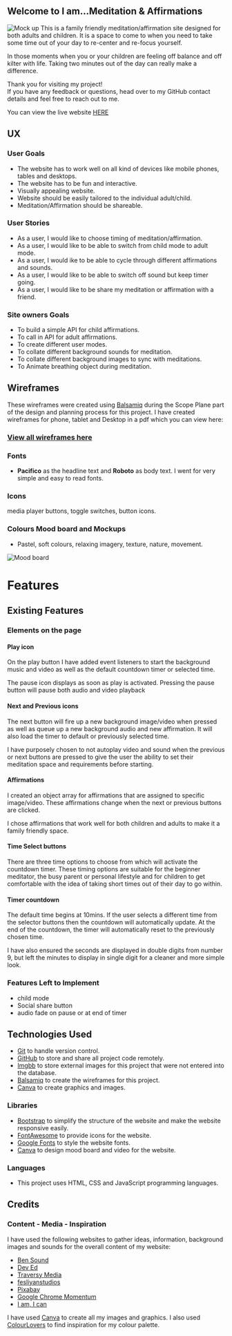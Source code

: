 

## Welcome to I am...Meditation & Affirmations

![Mock up](wireframes/meditation-app-screenshot.png
)
This is a family friendly meditation/affirmation site designed for both adults and children. It is a space to come to when you need to take some time out of your day to re-center and re-focus yourself.

In those moments when you or your children are feeling off balance and off kilter with life. Taking two minutes out of the day can really make a difference.

Thank you for visiting my project!  
If you have any feedback or questions, head over to my GitHub contact details and feel free to reach out to me.

You can view the live website [HERE](https://lolaedun.github.io/meditation/)



## **UX**

### **User Goals**

* The website has to work well on all kind of devices like mobile phones, tables and desktops.
* The website has to be fun and interactive.
* Visually appealing website.
* Website should be easily tailored to the individual adult/child.
* Meditation/Affirmation should be shareable.



### **User Stories**

* As a user, I would like to choose timing of meditation/affirmation.
* As a user, I would like to be able to switch from child mode to adult mode.
* As a user, I would ike to be able to cycle through different affirmations and sounds.
* As a user, I would like to be able to switch off sound but keep timer going.
* As a user, I would like to be share my meditation or affirmation with a friend.


### **Site owners Goals**
* To build a simple API for child affirmations.
* To call in API for adult affirmations.
* To create different user modes.
* To collate different background sounds for meditation.
* To collate different background images to sync with meditations.
* To Animate breathing object during meditation.


## Wireframes

These wireframes were created using [Balsamiq](https://balsamiq.com/) during the Scope Plane 
part of the design and planning process for this project. I have created wireframes for phone, tablet and Desktop in a pdf which you can 
view here:



### [View all wireframes here](wireframes/meditation-wireframes.pdf)

### Fonts

- **Pacifico** as the headline text and **Roboto** as body text. I went for very simple and easy to read fonts.

### Icons

media player buttons, toggle switches, button icons.

### Colours Mood board and Mockups

- Pastel, soft colours, relaxing imagery, texture, nature, movement.

![Mood board](wireframes/Meditation-mood-board.png)

# Features
## Existing Features

### Elements on the page


#### Play icon
On the play button I have added event listeners to start the background music and video as well as the default countdown timer or selected time.

The pause icon displays as soon as play is activated. Pressing the pause button will pause both audio and video playback
#### Next and Previous icons
The next button will fire up a new background image/video when pressed as well as queue up a new background audio and new affirmation. It will also load the timer to default or previously selected time.

I have purposely chosen to not autoplay video and sound when the previous or next buttons are pressed to give the user the ability to set their meditation space and requirements before starting.

#### Affirmations

I created an object array for affirmations that are assigned to specific image/video. These affirmations change when the next or previous buttons are clicked.

I chose affirmations that work well for both children and adults to make it a family friendly space.
#### Time Select buttons

There are three time options to choose from which will activate the countdown timer. These timing options are suitable for the beginner meditator, the busy parent or personal lifestyle and for children to get comfortable with the idea of taking short times out of their day to go within.

#### Timer countdown

The default time begins at 10mins. If the user selects a different time from the selector buttons then the countdown will automatically update. At the end of the countdown, the timer will automatically reset to the previously chosen time. 

I have also ensured the seconds are displayed in double digits from number 9, but left the minutes to display in single digit for a cleaner and more simple look.

### Features Left to Implement

- child mode
- Social share button
- audio fade on pause or at end of timer


## Technologies Used

- [Git](https://gist.github.com/derhuerst/1b15ff4652a867391f03) to handle version control.
- [GitHub](https://github.com/) to store and share all project code remotely.
- [Imgbb](https://imgbb.com) to store external images for this project that were not entered into the database.
- [Balsamiq](https://balsamiq.com/) to create the wireframes for this project.
- [Canva](https://www.canva.com/) to create graphics and images.

### Libraries

- [Bootstrap](https://www.bootstrapcdn.com/) to simplify the structure of the website and make the website responsive easily.
- [FontAwesome](https://www.bootstrapcdn.com/fontawesome/) to provide icons for the website.
- [Google Fonts](https://fonts.google.com/) to style the website fonts.
- [Canva](https://www.canva.com/) to design mood board and video for the website.

### Languages
- This project uses HTML, CSS and JavaScript programming languages.

## Credits

### Content - Media - Inspiration

I have used the following websites to gather ideas, information, background images and sounds for the overall content of my website: 

* [Ben Sound](www.bensound.com)
* [Dev Ed](https://www.youtube.com/watch?v=oMBXdZzYqEk&ab_channel=DevEdDevEd)
* [Traversy Media](https://www.youtube.com/watch?v=QTHRWGn_sJw&ab_channel=TraversyMediaTraversyMediaVerified)
* [fesliyanstudios](https://www.fesliyanstudios.com/royalty-free-music/downloads-c/peaceful-and-relaxing-music/22)
* [Pixabay](https://pixabay.com/music/?utm_source=link-attribution&amp;utm_medium=referral&amp;utm_campaign=music&amp;utm_content=2055)
* [Google Chrome Momentum](https://chrome.google.com/webstore/detail/momentum/laookkfknpbbblfpciffpaejjkokdgca?hl=en)
* [I am, I can](https://www.dk.com/uk/book/9780241420256-i-am-i-can/)



 

I have used [Canva](https://www.canva.com/) to create all my images and graphics.
I also used [ColourLovers](https://www.colourlovers.com/palettes) to find inspiration for my colour palette.

